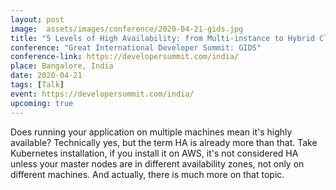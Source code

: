 ```yaml
---
layout: post
image:  assets/images/conference/2020-04-21-gids.jpg
title: "5 Levels of High Availability: from Multi-instance to Hybrid Cloud"
conference: "Great International Developer Summit: GIDS"
conference-link: https://developersummit.com/india/
place: Bangalore, India
date: 2020-04-21
tags: [Talk]
event: https://developersummit.com/india/
upcoming: true
---
```


Does running your application on multiple machines mean it's highly available? Technically yes, but the term HA is already more than that. Take Kubernetes installation, if you install it on AWS, it's not considered HA unless your master nodes are in different availability zones, not only on different machines. And actually, there is much more on that topic.
